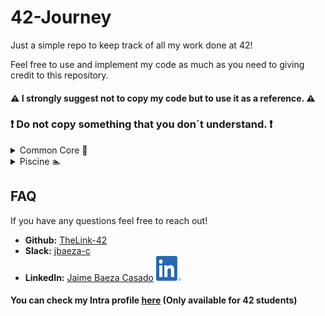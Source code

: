 # 42-Journey

Just a simple repo to keep track of all my work done at 42!

Feel free to use and implement my code as much as you need to giving credit to this repository.

#### ⚠️ I strongly suggest not to copy my code but to use it as a reference. ⚠️
### ❗ Do not copy something that you don´t understand. ❗

<details>
<summary>Common Core 👾</summary>

1. [LIBFT](https://github.com/TheLink-42/Libft) 📚 Own implementation of the standard library
2. [FT_PRINTF](https://github.com/TheLink-42/Ft_printf) ✏️ Own implementation of printf function
3. [GET_NEXT_LINE](https://github.com/TheLink-42/GNL) 📜 Own implementation to read input line by line
4. [PUSH_SWAP](https://github.com/TheLink-42/Push-Swap) 🔋 Optimal movement cost stack sorting
5. [PIPEX](https://github.com/Afromaaaan/42-Journey/tree/main/CommonCore/pipex) 🔧 Own implementation of pipe '|' operator
6. [SO_LONG](https://github.com/TheLink-42/42-Journey/tree/main/CommonCore/so_long) First 2D game with basic animation
7. [PHILOSOPHERS](https://github.com/TheLink-42/Philosophers) Classic problem of shared data between threads
8. [MINISHELL]() Bash-like terminal made in C
9. [C++ Projects](https://github.com/TheLink-42/42-C-Projects) Set of 10 projects made in C++
10. [Cub3D]() 2D game renderized as a 3D game using raycasting (DOOM like)
11. [Inception]() Virtualize several Docker images (Working on it)
</details>

<details>
<summary>Piscine 🏊</summary>

1. [SHELL](https://github.com/Afromaaaan/42-Journey/tree/main/Piscine/SHELL)
	* [shell-00](https://github.com/Afromaaaan/42-Journey/tree/main/Piscine/SHELL/SHELL-00)
	* [shell-01](https://github.com/Afromaaaan/42-Journey/tree/main/Piscine/SHELL/SHELL-01)
2. [C PROJECTS](https://github.com/Afromaaaan/42-Journey/tree/main/Piscine/C)
	* [C00](https://github.com/Afromaaaan/42-Journey/tree/main/Piscine/C/C00)
	* [C01](https://github.com/Afromaaaan/42-Journey/tree/main/Piscine/C/C01)
	* [C02](https://github.com/Afromaaaan/42-Journey/tree/main/Piscine/C/C02)
	* [C03](https://github.com/Afromaaaan/42-Journey/tree/main/Piscine/C/C03)
	* [C04](https://github.com/Afromaaaan/42-Journey/tree/main/Piscine/C/C04)
	* [C05](https://github.com/Afromaaaan/42-Journey/tree/main/Piscine/C/C05)
	* [C06](https://github.com/Afromaaaan/42-Journey/tree/main/Piscine/C/C06)
	* [C07](https://github.com/Afromaaaan/42-Journey/tree/main/Piscine/C/C07)
	* [C08](https://github.com/Afromaaaan/42-Journey/tree/main/Piscine/C/C08)
	* [C09](https://github.com/Afromaaaan/42-Journey/tree/main/Piscine/C/C09)
	* [C10](https://github.com/Afromaaaan/42-Journey/tree/main/Piscine/C/C10)
	* [C11](https://github.com/Afromaaaan/42-Journey/tree/main/Piscine/C/C11)
	* [C12](https://github.com/Afromaaaan/42-Journey/tree/main/Piscine/C/C12)
	* [C13](https://github.com/Afromaaaan/42-Journey/tree/main/Piscine/C/C13)
3. [RUSH](https://github.com/Afromaaaan/42-Journey/tree/main/Piscine/RUSH)
	* [rush-00](https://github.com/Afromaaaan/42-Journey/tree/main/Piscine/RUSH/RUSH-00)
	* [rush-01](https://github.com/Afromaaaan/42-Journey/tree/main/Piscine/RUSH/RUSH-01)
	* [rush-02](https://github.com/Afromaaaan/42-Journey/tree/main/Piscine/RUSH/RUSH-02)
4. [BSQ](https://github.com/Afromaaaan/42-Journey/tree/main/Piscine/BSQ)
</details>

## FAQ

If you have any questions feel free to reach out!

* **Github:** [TheLink-42](https://github.com/TheLink-42)
* **Slack:** [jbaeza-c](https://42born2code.slack.com/team/U05RS80818A)
* **LinkedIn:** [Jaime Baeza Casado](https://www.linkedin.com/in/jaime-baeza-casado-892684327/) <img src ="https://github.com/TheLink-42/42-project-badges/blob/main/otherAssets/LinkedInLogo.png" width="40" height="40" />


#### You can check my Intra profile [here](https://profile.intra.42.fr/users/jbaeza-c) (Only available for 42 students)
